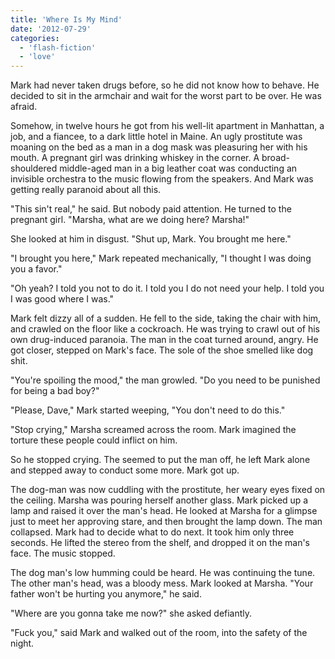```yaml
---
title: 'Where Is My Mind'
date: '2012-07-29'
categories:
  - 'flash-fiction'
  - 'love'
---
```


Mark had never taken drugs before, so he did not know how to behave. He decided
to sit in the armchair and wait for the worst part to be over. He was afraid.

<!-- truncate -->

Somehow, in twelve hours he got from his well-lit apartment in Manhattan, a job,
and a fiancee, to a dark little hotel in Maine. An ugly prostitute was moaning
on the bed as a man in a dog mask was pleasuring her with his mouth. A pregnant
girl was drinking whiskey in the corner. A broad-shouldered middle-aged man in a
big leather coat was conducting an invisible orchestra to the music flowing from
the speakers. And Mark was getting really paranoid about all this.

"This sin't real," he said. But nobody paid attention. He turned to the pregnant
girl. "Marsha, what are we doing here? Marsha!"

She looked at him in disgust. "Shut up, Mark. You brought me here."

"I brought you here," Mark repeated mechanically, "I thought I was doing you a
favor."

"Oh yeah? I told you not to do it. I told you I do not need your help. I told
you I was good where I was."

Mark felt dizzy all of a sudden. He fell to the side, taking the chair with him,
and crawled on the floor like a cockroach. He was trying to crawl out of his own
drug-induced paranoia. The man in the coat turned around, angry. He got closer,
stepped on Mark's face. The sole of the shoe smelled like dog shit.

"You're spoiling the mood," the man growled. "Do you need to be punished for
being a bad boy?"

"Please, Dave," Mark started weeping, "You don't need to do this."

"Stop crying," Marsha screamed across the room. Mark imagined the torture these
people could inflict on him.

So he stopped crying. The seemed to put the man off, he left Mark alone and
stepped away to conduct some more. Mark got up.

The dog-man was now cuddling with the prostitute, her weary eyes fixed on the
ceiling. Marsha was pouring herself another glass. Mark picked up a lamp and
raised it over the man's head. He looked at Marsha for a glimpse just to meet
her approving stare, and then brought the lamp down. The man collapsed. Mark had
to decide what to do next. It took him only three seconds. He lifted the stereo
from the shelf, and dropped it on the man's face. The music stopped.

The dog man's low humming could be heard. He was continuing the tune. The other
man's head, was a bloody mess. Mark looked at Marsha. "Your father won't be
hurting you anymore," he said.

"Where are you gonna take me now?" she asked defiantly.

"Fuck you," said Mark and walked out of the room, into the safety of the night.
